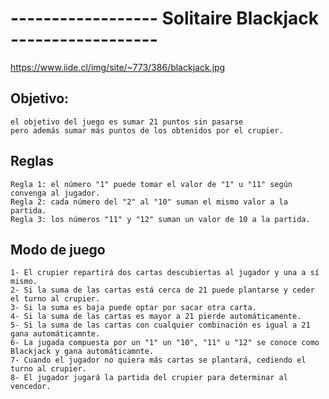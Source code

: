 # ------------------ Solitaire Blackjack ------------------

https://www.iide.cl/img/site/~773/386/blackjack.jpg

## Objetivo:
```
el objetivo del juego es sumar 21 puntos sin pasarse
pero además sumar más puntos de los obtenidos por el crupier.
```

## Reglas
```
Regla 1: el número "1" puede tomar el valor de "1" u "11" según convenga al jugador.
Regla 2: cada número del "2" al "10" suman el mismo valor a la partida.
Regla 3: los números "11" y "12" suman un valor de 10 a la partida.
```

## Modo de juego
```
1- El crupier repartirá dos cartas descubiertas al jugador y una a sí mismo.
2- Si la suma de las cartas está cerca de 21 puede plantarse y ceder el turno al crupier.
3- Si la suma es baja puede optar por sacar otra carta.
4- Si la suma de las cartas es mayor a 21 pierde automáticamente.
5- Si la suma de las cartas con cualquier combinación es igual a 21 gana automáticamnte.
6- La jugada compuesta por un "1" un "10", "11" u "12" se conoce como Blackjack y gana automáticamnte.
7- Cuando el jugador no quiera más cartas se plantará, cediendo el turno al crupier.
8- El jugador jugará la partida del crupier para determinar al vencedor.
```